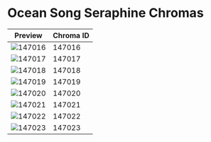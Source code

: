 # Ocean Song Seraphine Chromas

| Preview | Chroma ID |
|---------|-----------|
| ![147016](https://raw.communitydragon.org/latest/plugins/rcp-be-lol-game-data/global/default/v1/champion-chroma-images/147/147016.png) | 147016 |
| ![147017](https://raw.communitydragon.org/latest/plugins/rcp-be-lol-game-data/global/default/v1/champion-chroma-images/147/147017.png) | 147017 |
| ![147018](https://raw.communitydragon.org/latest/plugins/rcp-be-lol-game-data/global/default/v1/champion-chroma-images/147/147018.png) | 147018 |
| ![147019](https://raw.communitydragon.org/latest/plugins/rcp-be-lol-game-data/global/default/v1/champion-chroma-images/147/147019.png) | 147019 |
| ![147020](https://raw.communitydragon.org/latest/plugins/rcp-be-lol-game-data/global/default/v1/champion-chroma-images/147/147020.png) | 147020 |
| ![147021](https://raw.communitydragon.org/latest/plugins/rcp-be-lol-game-data/global/default/v1/champion-chroma-images/147/147021.png) | 147021 |
| ![147022](https://raw.communitydragon.org/latest/plugins/rcp-be-lol-game-data/global/default/v1/champion-chroma-images/147/147022.png) | 147022 |
| ![147023](https://raw.communitydragon.org/latest/plugins/rcp-be-lol-game-data/global/default/v1/champion-chroma-images/147/147023.png) | 147023 |